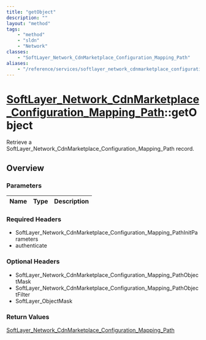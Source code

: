 ```yaml
---
title: "getObject"
description: ""
layout: "method"
tags:
    - "method"
    - "sldn"
    - "Network"
classes:
    - "SoftLayer_Network_CdnMarketplace_Configuration_Mapping_Path"
aliases:
    - "/reference/services/softlayer_network_cdnmarketplace_configuration_mapping_path/getObject"
---
```

# [SoftLayer_Network_CdnMarketplace_Configuration_Mapping_Path](/reference/services/SoftLayer_Network_CdnMarketplace_Configuration_Mapping_Path)::getObject

Retrieve a SoftLayer_Network_CdnMarketplace_Configuration_Mapping_Path record.


## Overview 


### Parameters 
|Name | Type | Description |
| --- | --- | --- |


### Required Headers
* SoftLayer_Network_CdnMarketplace_Configuration_Mapping_PathInitParameters
* authenticate

### Optional Headers
* SoftLayer_Network_CdnMarketplace_Configuration_Mapping_PathObjectMask
* SoftLayer_Network_CdnMarketplace_Configuration_Mapping_PathObjectFilter
* SoftLayer_ObjectMask

### Return Values
<a href='/reference/datatypes/SoftLayer_Network_CdnMarketplace_Configuration_Mapping_Path'>SoftLayer_Network_CdnMarketplace_Configuration_Mapping_Path </a>

